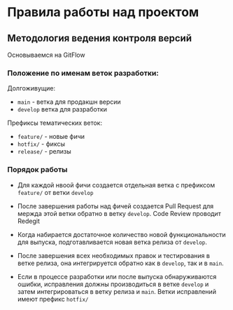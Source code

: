 # Правила работы над проектом

## Методология ведения контроля версий

Основываемся на GitFlow

### Положение по именам веток разработки:

Долгоживущие:
- `main` - ветка для продакшн версии
- `develop` ветка для разработки

Префиксы тематических веток:
- `feature/` - новые фичи
- `hotfix/` - фиксы
- `release/` - релизы

### Порядок работы
- Для каждой нвоой фичи создается отдельная ветка с префиксом `feature/` от ветки `develop`

- После завершения работы над фичей создается Pull Request для мержда этой ветки обратно в ветку `develop`. Code Review проводит Redegit

- Когда набирается достаточное количество новой функциональности для выпуска, подготавливается новая ветка релиза от `develop`.

- После завершения всех необходимых правок и тестирования в ветке релиза, она интегрируется обратно как в `develop`, так и в `main`.

- Если в процессе разработки или после выпуска обнаруживаются ошибки, исправления должны производиться в ветке `develop` и затем интегрироваться в ветку релиза и `main`. Ветки исправлений имеют префикс `hotfix/`
